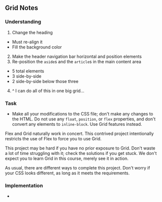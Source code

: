 ## Grid Notes

### Understanding
1. Change the heading
  + Must re-align it
  + Fill the background color
2. Make the header navigation bar horizontal and position elements
3. Re-position the `aside`s and the `article`s in the main content area
  + 5 total elements
  + 3 side-by-side
  + 2 side-by-side below those three
4. ^ I can do all of this in one big grid...

### Task
- Make all your modifications to the CSS file; don't make any changes to the HTML. Do not use any `float`, `position`, or `flex` properties, and don't convert any elements to `inline-block`. Use Grid features instead.

Flex and Grid naturally work in concert. This contrived project intentionally restricts the use of Flex to force you to use Grid.

This project may be hard if you have no prior exposure to Grid. Don't waste a lot of time struggling with it; check the solutions if you get stuck. We don't expect you to learn Grid in this course, merely see it in action.

As usual, there are different ways to complete this project. Don't worry if your CSS looks different, as long as it meets the requirements.

### Implementation
- 
